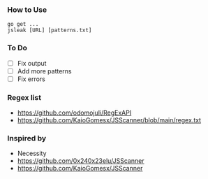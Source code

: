 ### How to Use
```
go get ...
jsleak [URL] [patterns.txt]
```
### To Do
- [ ] Fix output
- [ ] Add more patterns
- [ ] Fix errors

### Regex list
- https://github.com/odomojuli/RegExAPI
- https://github.com/KaioGomesx/JSScanner/blob/main/regex.txt
### Inspired by 
- Necessity
- https://github.com/0x240x23elu/JSScanner
- https://github.com/KaioGomesx/JSScanner